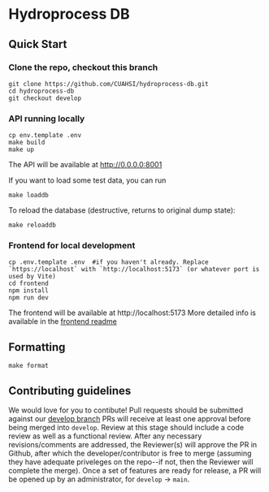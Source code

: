 # Hydroprocess DB

## Quick Start

### Clone the repo, checkout this branch
```console
git clone https://github.com/CUAHSI/hydroprocess-db.git
cd hydroprocess-db
git checkout develop
```

### API running locally
```console
cp env.template .env
make build
make up
```
The API will be available at http://0.0.0.0:8001

If you want to load some test data, you can run
```console
make loaddb
```

To reload the database (destructive, returns to original dump state):
```console
make reloaddb
```

### Frontend for local development
```console
cp .env.template .env  #if you haven't already. Replace `https://localhost` with `http://localhost:5173` (or whatever port is used by Vite)
cd frontend
npm install
npm run dev
```
The frontend will be available at http://localhost:5173
More detailed info is available in the [frontend readme](frontend/README.md)

## Formatting
```console
make format
```

## Contributing guidelines
We would love for you to contibute!
Pull requests should be submitted against our [develop branch](https://github.com/CUAHSI/hydroprocess-db/tree/develop)
PRs will receive at least one approval before being merged into `develop`.
Review at this stage should include a code review as well as a functional review.
After any necessary revisions/comments are addressed, the Reviewer(s) will approve the PR in Github, after which the developer/contributor is free to merge (assuming they have adequate priveleges on the repo--if not, then the Reviewer will complete the merge).
Once a set of features are ready for release, a PR will be opened up by an administrator, for `develop` -> `main`.